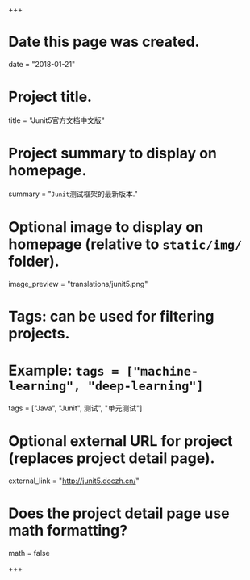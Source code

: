 +++
# Date this page was created.
date = "2018-01-21"

# Project title.
title = "Junit5官方文档中文版"

# Project summary to display on homepage.
summary = "`Junit`测试框架的最新版本."

# Optional image to display on homepage (relative to `static/img/` folder).
image_preview = "translations/junit5.png"

# Tags: can be used for filtering projects.
# Example: `tags = ["machine-learning", "deep-learning"]`
tags = ["Java", "Junit", 测试", "单元测试"]

# Optional external URL for project (replaces project detail page).
external_link = "http://junit5.doczh.cn/"

# Does the project detail page use math formatting?
math = false

+++


